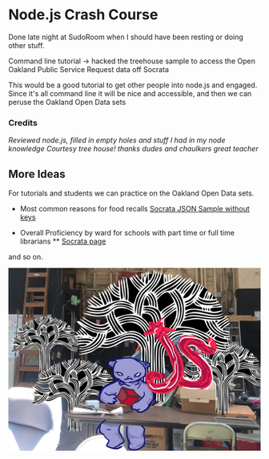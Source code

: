 # Node.js Crash Course

Done late night at SudoRoom when I should have been resting or doing other
stuff.

Command line tutorial -> hacked the treehouse sample
to access the Open Oakland Public Service Request data off Socrata

This would be a good tutorial to get other people into node.js
and engaged. Since it's all command line it will be nice and
accessible, and then we can peruse the Oakland Open Data sets

### Credits

_Reviewed node.js, filled in empty holes and stuff I had in my node knowledge
Courtesy tree house! thanks dudes and chaulkers great teacher_


## More Ideas

For tutorials and students we can practice on the Oakland Open Data sets.

* Most common reasons for food recalls [Socrata JSON Sample without keys](https://opendata.socrata.com/resource/9iuc-3wkn.json)  

* Overall Proficiency by ward for schools with part time or full time librarians
	**  [Socrata page](https://opendata.socrata.com/Education/Overall-Proficiency-by-Ward-for-Schools-w-Full-or-/xzgu-pmpy)  
	
and so on.





![SudoRoom JavaScript Forest](images/JavasScript_Forest_at_SudoRoom.png)